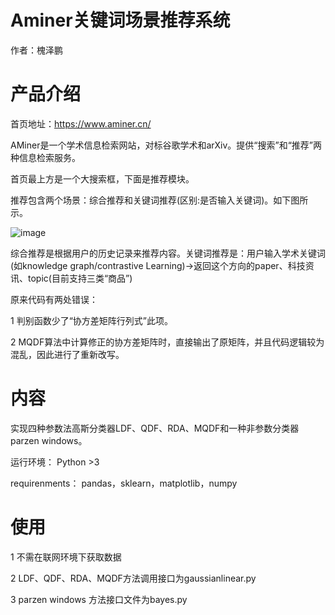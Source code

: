 # Aminer关键词场景推荐系统
作者：槐泽鹏

# 产品介绍
首页地址：https://www.aminer.cn/

AMiner是一个学术信息检索网站，对标谷歌学术和arXiv。提供“搜索”和“推荐”两种信息检索服务。

首页最上方是一个大搜索框，下面是推荐模块。

推荐包含两个场景：综合推荐和关键词推荐(区别:是否输入关键词)。如下图所示。

![image](https://https://github.com/huaizepeng2020/Aminer-recommender-system-with-keywords/blob/main/figure/introduction1.png)

综合推荐是根据用户的历史记录来推荐内容。关键词推荐是：用户输入学术关键词(如knowledge graph/contrastive Learning)→返回这个方向的paper、科技资讯、topic(目前支持三类“商品”)

原来代码有两处错误：

1 判别函数少了“协方差矩阵行列式”此项。

2 MQDF算法中计算修正的协方差矩阵时，直接输出了原矩阵，并且代码逻辑较为混乱，因此进行了重新改写。

# 内容
实现四种参数法高斯分类器LDF、QDF、RDA、MQDF和一种非参数分类器parzen windows。

运行环境： Python >3 

requirenments：
pandas，sklearn，matplotlib，numpy

# 使用
1 不需在联网环境下获取数据

2 LDF、QDF、RDA、MQDF方法调用接口为gaussianlinear.py 
  
3 parzen windows 方法接口文件为bayes.py
